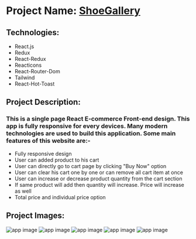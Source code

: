 # Project Name: [ShoeGallery](https://shoe-house.netlify.app)

## Technologies:
- React.js
- Redux
- React-Redux
- Reacticons
- React-Router-Dom
- Tailwind
- React-Hot-Toast

## Project Description:
### This is a single page React E-commerce Front-end design. This app is fully responsive for every devices. Many modern technologies are used to build this application. Some main features of this website are:-
- Fully responsive design
- User can added product to his cart
- User can directly go to cart page by clicking "Buy Now" option
- User can clear his cart one by one or can remove all cart item at once
- User can increase or decrease product quantity from the cart section
- If same product will add then quantity will increase. Price will increase as well
- Total price and individual price option

## Project Images:
![app image](https://i.ibb.co/QfzG1P8/1.png)
![app image](https://i.ibb.co/k33GvFT/1.png)
![app image](https://i.ibb.co/M9ZPjFN/2.png)
![app image](https://i.ibb.co/s67tn2y/3.png)
![app image](https://i.ibb.co/WFRgtQz/4.png)




